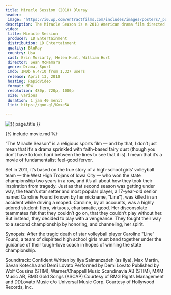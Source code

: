 ```yaml
---
title: Miracle Session (2018) Bluray
header:
 image: "https://i0.wp.com/entractfilms.com/includes/images/posters/_posterLarge/Miracle-Season-Banner-Standee-5x8-EN-LORES.jpg" 
description: The Miracle Season is a 2018 American drama film directed by Sean McNamara_
video:
 title: Miracle Session
 producer: LD Entertainment
 distribution: LD Entertainment
 quality: BluRay
 country: Usa
 cast: Erin Moriarty, Helen Hunt, William Hurt
 director: Sean McNamara
 genre: Drama, Sport
 imdb: IMDb 6.4/10 from 1,327 users
 release: April 13, 2018
 hosting: RapidVideo
 format: MP4
 resolution: 480p, 720p, 1080p
 size: various
 duration: 1 jam 40 menit
 link: https://goo.gl/Kmxe5W

---
```

![{{ page.title }}](https://pmcvariety.files.wordpress.com/2018/04/the-miracle-season.jpg)

{% include movie.md %}

“The Miracle Season” is a religious sports film — and by that, I don’t just mean that it’s a drama sprinkled with faith-based fairy dust (though you don’t have to look hard between the lines to see that it is). I mean that it’s a movie of fundamentalist feel-good fervor.

Set in 2011, it’s based on the true story of a high-school girls’ volleyball team — the West High Trojans of Iowa City — who won the state championship two years in a row, and it’s all about how they took their inspiration from tragedy. Just as that second season was getting under way, the team’s star setter and most popular player, a 17-year-old senior named Caroline Found (known by her nickname, “Line”), was killed in an accident while driving a moped. Caroline, by all accounts, was a highly adored student: fiery, virtuous, charismatic, good. Her disconsolate teammates felt that they couldn’t go on, that they couldn’t play without her. But instead, they decided to play with a vengeance. They fought their way to a second championship by honoring, and channeling, her spirit.

Synopsis:
After the tragic death of star volleyball player Caroline "Line" Found, a team of dispirited high school girls must band together under the guidance of their tough-love coach in hopes of winning the state championship.

Soundtrack:
Confident Written by Ilya Salmanzadeh (as Ilya), Max Martin, Savan Kotecha and Demi Lovato Performed by Demi Lovato Published by Wolf Cousins (STIM), Warner/Chappell Music Scandinavia AB (STIM), MXM Music AB, BMG Gold Songs (ASCAP) Courtesy of BMG Rights Management and DDLovato Music c/o Universal Music Corp. Courtesy of Hollywood Records, Inc.

